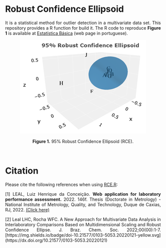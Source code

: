 # Robust Confidence Ellipsoid

<p align="justify">It is a statistical method for outlier detection in a multivariate data set. This repository provides a R function for build it. The R code to reproduce <b>Figure 1</b> is available at <a target='_blank' rel='noopener noreferrer' href='https://statisticalmetrology.shinyapps.io/basicstat/'>Estatística Básica</a> (web page in portuguese).</p>

<p align="center">
<img src="RCE.png" alt="Drawing"/>
</p>

<p align="center"><b>Figure 1.</b> 95% Robust Confidence Ellipsoid (RCE).</p>

</br>

# Citation
  
<p align="justify">Please cite the following references when using <a target='_blank' rel='noopener noreferrer' href='https://github.com/luizleal1974/Robust-Confidence-Ellipsoid/raw/main/RCE.R'>RCE.R</a>:</p>

<p align="justify">[1] LEAL, Luiz Henrique da Conceição. <b>Web application for laboratory performance assessment.</b> 2022. 146f. Thesis (Doctorate in Metrology) - National Institute of Metrology, Quality, and Technology, Duque de Caxias, RJ, 2022. <a target='_blank' rel='noopener noreferrer' href='https://github.com/luizleal1974/Robust-Confidence-Ellipsoid/raw/main/Doctoral_Thesis.pdf'>(Click here)</a></p>

<p align="justify">[2] Leal LHC, Rocha WFC. A New Approach for Multivariate Data Analysis in Interlaboratory Comparisons Based on Multidimensional Scaling and Robust Confidence Ellipse. J. Braz. Chem. Soc. 2022;00(00):1-7. [https://img.shields.io/badge/doi-10.21577/0103-5053.20220121-yellow.svg](https://dx.doi.org/10.21577/0103-5053.20220121)
</p>
